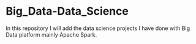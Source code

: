 # Big_Data-Data_Science
  In this repository I will add the data science projects I have done with Big Data platform mainly Apache Spark.
